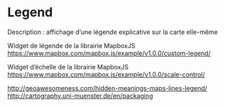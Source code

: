 # Legend


Description : affichage d’une légende explicative sur la carte elle-même

Widget de légende de la librairie MapboxJS https://www.mapbox.com/mapbox.js/example/v1.0.0/custom-legend/

Widget d’échelle de la librairie MapboxJS https://www.mapbox.com/mapbox.js/example/v1.0.0/scale-control/


http://geoawesomeness.com/hidden-meanings-maps-lines-legend/
http://cartography.uni-muenster.de/en/packaging